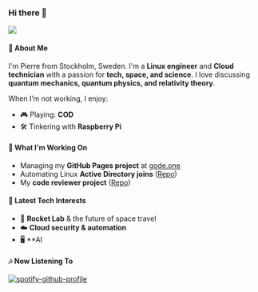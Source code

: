 ### Hi there 👋  
![](https://komarev.com/ghpvc/?username=PierreGode&base=3360)  

#### 🚀 About Me  
I'm Pierre from Stockholm, Sweden. I'm a **Linux engineer** and **Cloud technician** with a passion for **tech, space, and science**. I love discussing **quantum mechanics, quantum physics, and relativity theory**.  

When I’m not working, I enjoy:  
- 🎮 Playing: **COD**
- 🛠️ Tinkering with **Raspberry Pi**  

#### 💼 What I'm Working On    
- Managing my **GitHub Pages project** at [gode.one](https://gode.one)  
- Automating Linux **Active Directory joins** ([Repo](https://github.com/PierreGode/Linux-Active-Directory-join-script))  
- My **code reviewer project** ([Repo](https://github.com/PierreGode/GPTcode-reviewer))  

#### 📡 Latest Tech Interests  
- 🚀 **Rocket Lab** & the future of space travel  
- ☁️ **Cloud security & automation**  
- 🖥️ **AI 
#### 🎶 Now Listening To  
[![spotify-github-profile](https://spotify-github-profile.kittinanx.com/api/view?uid=legion80g&cover_image=true&theme=default&show_offline=false&background_color=121212&interchange=false&bar_color_cover=true)](https://spotify-github-profile.kittinanx.com/api/view?uid=legion80g&redirect=true)  
